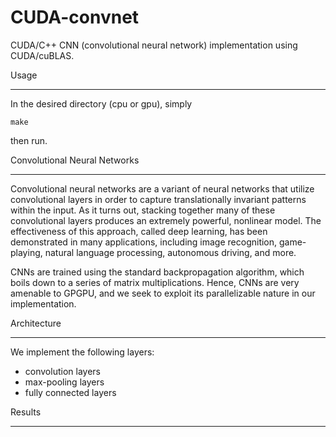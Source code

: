 # CUDA-convnet

CUDA/C++ CNN (convolutional neural network) implementation using CUDA/cuBLAS.

Usage
_____

In the desired directory (cpu or gpu), simply

`make`

then run.

Convolutional Neural Networks
_____________________________

Convolutional neural networks are a variant of neural networks that utilize convolutional layers in order to capture translationally invariant patterns within the input. As it turns out, stacking together many of these convolutional layers produces an extremely powerful, nonlinear model. The effectiveness of this approach, called deep learning, has been demonstrated in many applications, including image recognition, game-playing, natural language processing, autonomous driving, and more.

CNNs are trained using the standard backpropagation algorithm, which boils down to a series of matrix multiplications. Hence, CNNs are very amenable to GPGPU, and we seek to exploit its parallelizable nature in our implementation.


Architecture
____________

We implement the following layers:

* convolution layers
* max-pooling layers
* fully connected layers

Results
_______
